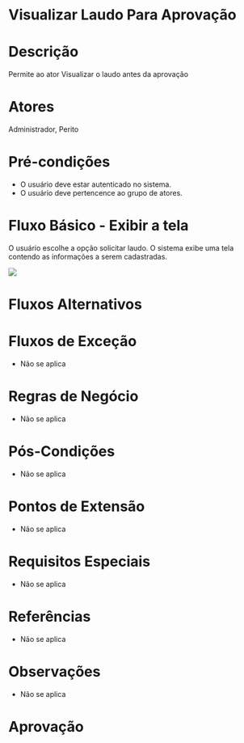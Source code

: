 
# Visualizar Laudo Para Aprovação

# Descrição

Permite ao ator Visualizar o laudo antes da aprovação

# Atores

Administrador, Perito


# Pré-condições

- O usuário deve estar autenticado no sistema.
- O usuário deve pertencence ao grupo de atores.

# Fluxo Básico - Exibir a tela

O usuário escolhe a opção solicitar laudo.
O sistema exibe uma tela contendo as informações a serem cadastradas.

[![](https://img.plantuml.biz/plantuml/svg/xLTDRzj64BqJu7yOk3V2jbJIAW8Z2D9ARb30ZWtaun8qm6Ptf0oo7yn-17QK_95SSoXGeCVy0lsnp59kAb5Ax1H5Jw8kMchUpDitRqTaMTmFKVWOX8vbSJV4AuttoY8l9oHcNXYObmN0BqA-cdcNh1exxJpyCFs9FwEoUC-emHVOAxAjo23L4ZJ3OLb4YXhXAOKaDBqL7av5KguiNg9GwE7da_7vMLbCdOkyUaGXeX6W42xGB_wI9E3iukp1kxAGeetaB8pToT-W-LsPkHnxLFSoHrXINLxpvr1LlzcfyqOi_bXymW0Fq0iALVLFKBuErvVpvrNLKJpk1rPLtTJDGJtg_y0IREQWjTBAWSv9DtDEC4XF7FQHVpm6wMn06J4c3q9HIq6IdG5gYliGKELCI2aOfxwvZQfwp4BcZAVEem5gG-AkTBqB544OZF2Emnv54LF8WTTfWJlGEdz3zec8NPl6GeaGVSTz-EDWU3IeX_M8Cw_qvZfQaw68NM0z68wwm8qg_JgdJdQ-sIhGmQf41opI8HTcqEA3ZiGsOXDpoxz0wpk3ORFaLm-Fcz565x-nuyvEx4cARiD1pUYe6JL78wRmTR5xaAQfsKtm7P1Ry3kNpll5dvQF3RiNAbPZJwc1COChllRUVq_2csfDqAPSQCj1oLTLLG-TuMv39h4rwzvMrFZYrmnQGMsDEtyHUc6tB75u0-G_XjrMyhKPakV7OxoC6-FYwrxP__UJOtdUWRYRYbIo4LBaQVM2Qm4FYQuEWX4pcqyKlKwYjwid4T2IuQfWA7zvmqjXzk5reW3MyNn82l0IlIIUDdcA9ws5aMvP9WTH82wxdhShHYqZ0GNlpp1rjzmdauWz5fDSJAI8G3unuQK-PC5Zw_4bMfLFRxxnnkdKCX5aegmEO0W8ahHEPZtbzTOnmJJDI4ImcJVmFnmlakyHEBcKs4PCkIaiefDIe6IGJ2qf7e0Cvvsttf52ctkIfMOwCkbMPAt0JQV4Hwf70WFw76gSpcn5LfXOpt3TfMGEToxPkMJdafrBTYxPkUJ_TidACytAtJay6mihKGl_U_TiqxqftcTDyglbPm00)](https://editor.plantuml.com/uml/xLTDRzj64BqJu7yOk3V2jbJIAW8Z2D9ARb30ZWtaun8qm6Ptf0oo7yn-17QK_95SSoXGeCVy0lsnp59kAb5Ax1H5Jw8kMchUpDitRqTaMTmFKVWOX8vbSJV4AuttoY8l9oHcNXYObmN0BqA-cdcNh1exxJpyCFs9FwEoUC-emHVOAxAjo23L4ZJ3OLb4YXhXAOKaDBqL7av5KguiNg9GwE7da_7vMLbCdOkyUaGXeX6W42xGB_wI9E3iukp1kxAGeetaB8pToT-W-LsPkHnxLFSoHrXINLxpvr1LlzcfyqOi_bXymW0Fq0iALVLFKBuErvVpvrNLKJpk1rPLtTJDGJtg_y0IREQWjTBAWSv9DtDEC4XF7FQHVpm6wMn06J4c3q9HIq6IdG5gYliGKELCI2aOfxwvZQfwp4BcZAVEem5gG-AkTBqB544OZF2Emnv54LF8WTTfWJlGEdz3zec8NPl6GeaGVSTz-EDWU3IeX_M8Cw_qvZfQaw68NM0z68wwm8qg_JgdJdQ-sIhGmQf41opI8HTcqEA3ZiGsOXDpoxz0wpk3ORFaLm-Fcz565x-nuyvEx4cARiD1pUYe6JL78wRmTR5xaAQfsKtm7P1Ry3kNpll5dvQF3RiNAbPZJwc1COChllRUVq_2csfDqAPSQCj1oLTLLG-TuMv39h4rwzvMrFZYrmnQGMsDEtyHUc6tB75u0-G_XjrMyhKPakV7OxoC6-FYwrxP__UJOtdUWRYRYbIo4LBaQVM2Qm4FYQuEWX4pcqyKlKwYjwid4T2IuQfWA7zvmqjXzk5reW3MyNn82l0IlIIUDdcA9ws5aMvP9WTH82wxdhShHYqZ0GNlpp1rjzmdauWz5fDSJAI8G3unuQK-PC5Zw_4bMfLFRxxnnkdKCX5aegmEO0W8ahHEPZtbzTOnmJJDI4ImcJVmFnmlakyHEBcKs4PCkIaiefDIe6IGJ2qf7e0Cvvsttf52ctkIfMOwCkbMPAt0JQV4Hwf70WFw76gSpcn5LfXOpt3TfMGEToxPkMJdafrBTYxPkUJ_TidACytAtJay6mihKGl_U_TiqxqftcTDyglbPm00)

# Fluxos Alternativos


# Fluxos de Exceção

- Não se aplica

# Regras de Negócio

- Não se aplica

# Pós-Condições

- Não se aplica

# Pontos de Extensão

- Não se aplica

# Requisitos Especiais

- Não se aplica

# Referências

- Não se aplica

# Observações

- Não se aplica

# Aprovação
